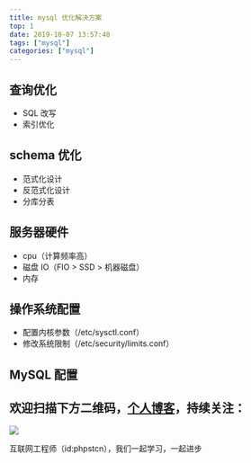 ```yaml
---
title: mysql 优化解决方案
top: 1
date: 2019-10-07 13:57:48
tags: ["mysql"]
categories: ["mysql"]
---
```


## 查询优化

- SQL 改写
- 索引优化

## schema 优化

- 范式化设计
- 反范式化设计
- 分库分表

## 服务器硬件

- cpu（计算频率高）
- 磁盘 IO（FIO > SSD > 机器磁盘）
- 内存

## 操作系统配置

- 配置内核参数（/etc/sysctl.conf）
- 修改系统限制（/etc/security/limits.conf）

## MySQL 配置

## 欢迎扫描下方二维码，[个人博客](https://www.phpst.cn)，持续关注：

![](https://ww1.sinaimg.cn/large/a616b9a4gy1g4xzv954a4j20760763yo.jpg)

互联网工程师（id:phpstcn），我们一起学习，一起进步
